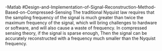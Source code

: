 -Matlab
#Design-and-Implementation-of-Signal-Reconstruction-Method-Based-on-Compressed-Sensing
The traditional Nyquist law requires that the sampling frequency of the signal is much greater than twice the maximum frequency of the signal, which will bring challenges to hardware or software, and will also cause a waste of frequency. In compressed sensing theory, if the signal is sparse enough,  Then the signal can be accurately reconstructed with a frequency much smaller than the Nyquist frequency.
